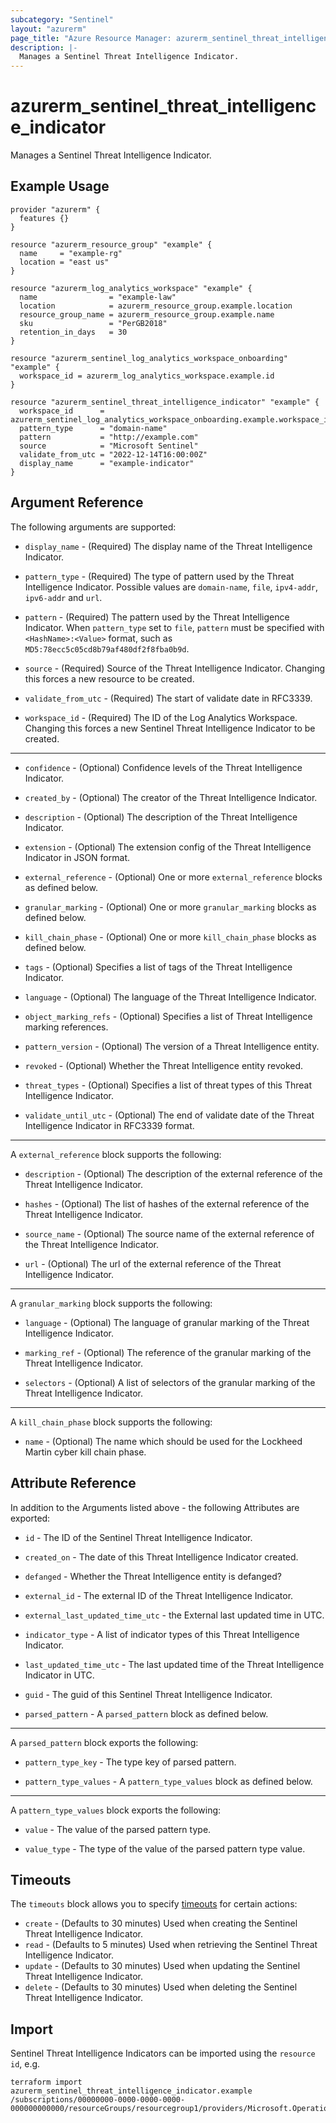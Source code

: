 ```yaml
---
subcategory: "Sentinel"
layout: "azurerm"
page_title: "Azure Resource Manager: azurerm_sentinel_threat_intelligence_indicator"
description: |-
  Manages a Sentinel Threat Intelligence Indicator.
---
```


# azurerm_sentinel_threat_intelligence_indicator

Manages a Sentinel Threat Intelligence Indicator.

## Example Usage

```hcl
provider "azurerm" {
  features {}
}

resource "azurerm_resource_group" "example" {
  name     = "example-rg"
  location = "east us"
}

resource "azurerm_log_analytics_workspace" "example" {
  name                = "example-law"
  location            = azurerm_resource_group.example.location
  resource_group_name = azurerm_resource_group.example.name
  sku                 = "PerGB2018"
  retention_in_days   = 30
}

resource "azurerm_sentinel_log_analytics_workspace_onboarding" "example" {
  workspace_id = azurerm_log_analytics_workspace.example.id
}

resource "azurerm_sentinel_threat_intelligence_indicator" "example" {
  workspace_id      = azurerm_sentinel_log_analytics_workspace_onboarding.example.workspace_id
  pattern_type      = "domain-name"
  pattern           = "http://example.com"
  source            = "Microsoft Sentinel"
  validate_from_utc = "2022-12-14T16:00:00Z"
  display_name      = "example-indicator"
}
```

## Argument Reference

The following arguments are supported:

* `display_name` - (Required) The display name of the Threat Intelligence Indicator.

* `pattern_type` - (Required) The type of pattern used by the Threat Intelligence Indicator. Possible values are `domain-name`, `file`, `ipv4-addr`, `ipv6-addr` and `url`.

* `pattern` - (Required) The pattern used by the Threat Intelligence Indicator. When `pattern_type` set to `file`, `pattern` must be specified with `<HashName>:<Value>` format, such as `MD5:78ecc5c05cd8b79af480df2f8fba0b9d`.

* `source` - (Required) Source of the Threat Intelligence Indicator. Changing this forces a new resource to be created.

* `validate_from_utc` - (Required) The start of validate date in RFC3339.

* `workspace_id` - (Required) The ID of the Log Analytics Workspace. Changing this forces a new Sentinel Threat Intelligence Indicator to be created.

---

* `confidence` - (Optional) Confidence levels of the Threat Intelligence Indicator.

* `created_by` - (Optional) The creator of the Threat Intelligence Indicator.

* `description` - (Optional) The description of the Threat Intelligence Indicator.

* `extension` - (Optional) The extension config of the Threat Intelligence Indicator in JSON format.

* `external_reference` - (Optional) One or more `external_reference` blocks as defined below.

* `granular_marking` - (Optional) One or more `granular_marking` blocks as defined below.

* `kill_chain_phase` - (Optional) One or more `kill_chain_phase` blocks as defined below.

* `tags` - (Optional) Specifies a list of tags of the Threat Intelligence Indicator.

* `language` - (Optional) The language of the Threat Intelligence Indicator.

* `object_marking_refs` - (Optional) Specifies a list of Threat Intelligence marking references.

* `pattern_version` - (Optional) The version of a Threat Intelligence entity.

* `revoked` - (Optional) Whether the Threat Intelligence entity revoked.

* `threat_types` - (Optional) Specifies a list of threat types of this Threat Intelligence Indicator.

* `validate_until_utc` - (Optional) The end of validate date of the Threat Intelligence Indicator in RFC3339 format.

---

A `external_reference` block supports the following:

* `description` - (Optional) The description of the external reference of the Threat Intelligence Indicator.

* `hashes` - (Optional) The list of hashes of the external reference of the Threat Intelligence Indicator.

* `source_name` - (Optional) The source name of the external reference of the Threat Intelligence Indicator.

* `url` - (Optional) The url of the external reference of the Threat Intelligence Indicator.

---

A `granular_marking` block supports the following:

* `language` - (Optional) The language of granular marking of the Threat Intelligence Indicator.

* `marking_ref` - (Optional) The reference of the granular marking of the Threat Intelligence Indicator.

* `selectors` - (Optional) A list of selectors of the granular marking of the Threat Intelligence Indicator.

---

A `kill_chain_phase` block supports the following:

* `name` - (Optional) The name which should be used for the Lockheed Martin cyber kill chain phase.

## Attribute Reference

In addition to the Arguments listed above - the following Attributes are exported: 

* `id` - The ID of the Sentinel Threat Intelligence Indicator.

* `created_on` - The date of this Threat Intelligence Indicator created.

* `defanged` - Whether the Threat Intelligence entity is defanged?

* `external_id` - The external ID of the Threat Intelligence Indicator.

* `external_last_updated_time_utc` - the External last updated time in UTC.

* `indicator_type` - A list of indicator types of this Threat Intelligence Indicator.

* `last_updated_time_utc` - The last updated time of the Threat Intelligence Indicator in UTC.

* `guid` - The guid of this Sentinel Threat Intelligence Indicator.

* `parsed_pattern` - A `parsed_pattern` block as defined below.

---

A `parsed_pattern` block exports the following:

* `pattern_type_key` - The type key of parsed pattern.

* `pattern_type_values` - A `pattern_type_values` block as defined below.

---

A `pattern_type_values` block exports the following:

* `value` - The value of the parsed pattern type.

* `value_type` - The type of the value of the parsed pattern type value.

## Timeouts

The `timeouts` block allows you to specify [timeouts](https://developer.hashicorp.com/terraform/language/resources/configure#define-operation-timeouts) for certain actions:

* `create` - (Defaults to 30 minutes) Used when creating the Sentinel Threat Intelligence Indicator.
* `read` - (Defaults to 5 minutes) Used when retrieving the Sentinel Threat Intelligence Indicator.
* `update` - (Defaults to 30 minutes) Used when updating the Sentinel Threat Intelligence Indicator.
* `delete` - (Defaults to 30 minutes) Used when deleting the Sentinel Threat Intelligence Indicator.

## Import

Sentinel Threat Intelligence Indicators can be imported using the `resource id`, e.g.

```shell
terraform import azurerm_sentinel_threat_intelligence_indicator.example /subscriptions/00000000-0000-0000-0000-000000000000/resourceGroups/resourcegroup1/providers/Microsoft.OperationalInsights/workspaces/workspace1/providers/Microsoft.SecurityInsights/threatIntelligence/main/indicators/indicator1
```
